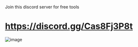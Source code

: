 Join this discord server for free tools
# https://discord.gg/Cas8Fj3P8t
![image](https://cdn.discordapp.com/attachments/1222279138342080564/1222281290620080271/image.png?ex=6615a528&is=66033028&hm=d236d2adc9dae6befd00f79285612144d21898d73701f24695cd19354589a00a&)
